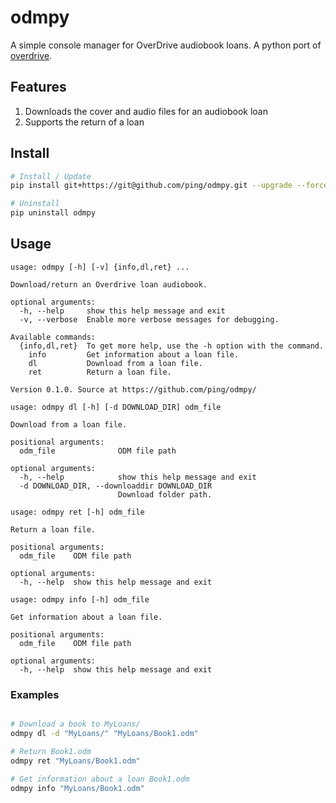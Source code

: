 # odmpy

A simple console manager for OverDrive audiobook loans. A python port of [overdrive](https://github.com/chbrown/overdrive).

## Features

1. Downloads the cover and audio files for an audiobook loan
1. Supports the return of a loan

## Install

```bash
# Install / Update
pip install git+https://git@github.com/ping/odmpy.git --upgrade --force-reinstall

# Uninstall
pip uninstall odmpy
```

## Usage

```
usage: odmpy [-h] [-v] {info,dl,ret} ...

Download/return an Overdrive loan audiobook.

optional arguments:
  -h, --help     show this help message and exit
  -v, --verbose  Enable more verbose messages for debugging.

Available commands:
  {info,dl,ret}  To get more help, use the -h option with the command.
    info         Get information about a loan file.
    dl           Download from a loan file.
    ret          Return a loan file.

Version 0.1.0. Source at https://github.com/ping/odmpy/
```

```
usage: odmpy dl [-h] [-d DOWNLOAD_DIR] odm_file

Download from a loan file.

positional arguments:
  odm_file              ODM file path

optional arguments:
  -h, --help            show this help message and exit
  -d DOWNLOAD_DIR, --downloaddir DOWNLOAD_DIR
                        Download folder path.
```

```
usage: odmpy ret [-h] odm_file

Return a loan file.

positional arguments:
  odm_file    ODM file path

optional arguments:
  -h, --help  show this help message and exit
```

```
usage: odmpy info [-h] odm_file

Get information about a loan file.

positional arguments:
  odm_file    ODM file path

optional arguments:
  -h, --help  show this help message and exit
```

### Examples

```bash

# Download a book to MyLoans/
odmpy dl -d "MyLoans/" "MyLoans/Book1.odm"

# Return Book1.odm
odmpy ret "MyLoans/Book1.odm"

# Get information about a loan Book1.odm
odmpy info "MyLoans/Book1.odm"

```